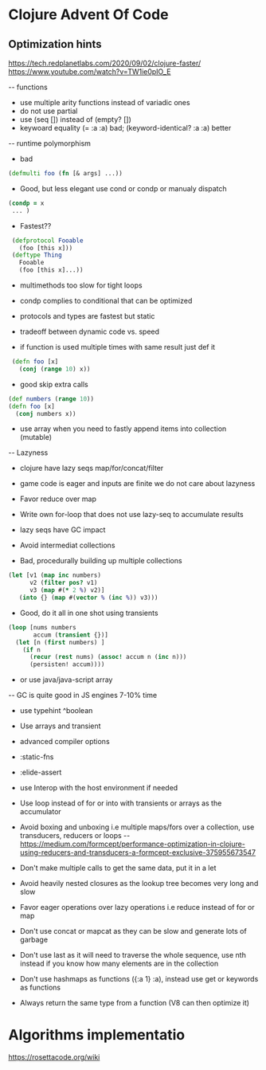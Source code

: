 # Clojure Advent Of Code

## Optimization hints
https://tech.redplanetlabs.com/2020/09/02/clojure-faster/
https://www.youtube.com/watch?v=TW1ie0pIO_E

-- functions
- use multiple arity functions instead of variadic ones
- do not use partial
- use (seq []) instead of (empty? [])
- keywoard equality (= :a :a) bad; (keyword-identical? :a :a) better

-- runtime polymorphism
- bad
 ```clojure
 (defmulti foo (fn [& args] ...))
 ```
- Good, but less elegant use cond or condp or manualy dispatch
```clojure
(condp = x
 ... )
 ```
- Fastest??
```clojure
 (defprotocol Fooable
   (foo [this x]))
 (deftype Thing
   Fooable
   (foo [this x]...))
```
- multimethods too slow for tight loops
- condp complies to conditional that can be optimized
- protocols and types are fastest but static
- tradeoff between dynamic code vs. speed

- if function is used multiple times with same result just def it
```clojure
 (defn foo [x]
   (conj (range 10) x))
```
- good skip extra calls
 ```clojure
 (def numbers (range 10))
 (defn foo [x]
   (conj numbers x))
```
- use array when you need to fastly append items into collection (mutable)

-- Lazyness
- clojure have lazy seqs map/for/concat/filter
- game code is eager and inputs are finite we do not care about lazyness
- Favor reduce over map
- Write own for-loop that does not use lazy-seq to accumulate results
- lazy seqs have GC impact

- Avoid intermediat collections


- Bad, procedurally building up multiple collections
```clojure
(let [v1 (map inc numbers)
      v2 (filter pos? v1)
      v3 (map #(* 2 %) v2)]
   (into {} (map #(vector % (inc %)) v3)))
```

- Good, do it all in one shot using transients
```clojure
(loop [nums numbers
       accum (transient {})]
  (let [n (first numbers) ]
    (if n
      (recur (rest nums) (assoc! accum n (inc n)))
      (persisten! accum))))
```
- or use java/java-script array

-- GC is quite good in JS engines 7-10% time
- use typehint ^boolean
- Use arrays and transient
- advanced compiler options
-   :static-fns
-   :elide-assert

- use Interop with the host environment if needed

- Use loop instead of for or into with transients or arrays as the accumulator
- Avoid boxing and unboxing i.e multiple maps/fors over a collection, use transducers, reducers or loops
-- https://medium.com/formcept/performance-optimization-in-clojure-using-reducers-and-transducers-a-formcept-exclusive-375955673547
- Don't make multiple calls to get the same data, put it in a let
- Avoid heavily nested closures as the lookup tree becomes very long and slow
- Favor eager operations over lazy operations i.e reduce instead of for or map
- Don't use concat or mapcat as they can be slow and generate lots of garbage
- Don't use last as it will need to traverse the whole sequence, use nth instead if you know how many elements are in the collection
- Don't use hashmaps as functions ({:a 1} :a), instead use get or keywords as functions
- Always return the same type from a function (V8 can then optimize it)

# Algorithms implementatio
https://rosettacode.org/wiki
